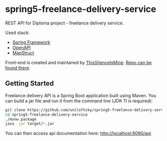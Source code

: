 # spring5-freelance-delivery-service
REST API for Diploma project - freelance delivery service.

Used stack:
- [Spring Framework](https://spring.io/) 
- [OpenAPI](https://swagger.io/)
- [MapStruct](https://mapstruct.org/)

Front-end is created and maintaned by [ThisSilenceIsMine](https://github.com/ThisSilenceIsMine). [Repo can be found there](https://github.com/ThisSilenceIsMine/freelance-delivery-service).

## Getting Started

Freelance delivery API is a Spring Boot application built using Maven. You can build a jar file and run it from the command line (JDK 11 is required):

```bash
git clone https://github.com/uniloftsky/spring5-freelance-delivery-service
cd spring5-freelance-delivery-service
./mvnw package
java -jar target/*.jar
```

You can then access api documentation here: [http://localhost:8080/api](http://localhost:8080/api)